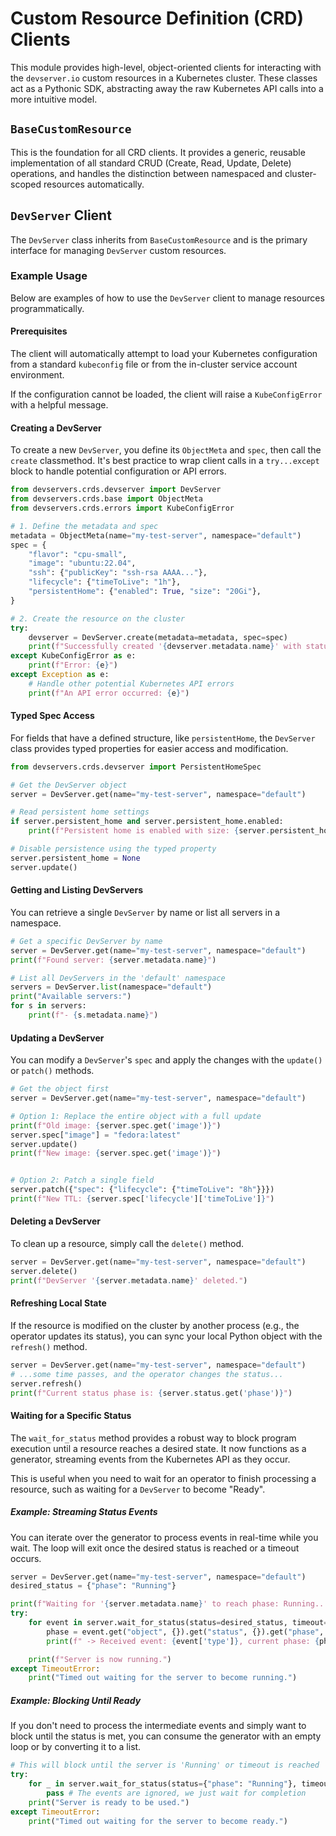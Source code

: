 # Custom Resource Definition (CRD) Clients

This module provides high-level, object-oriented clients for interacting with the `devserver.io` custom resources in a Kubernetes cluster. These classes act as a Pythonic SDK, abstracting away the raw Kubernetes API calls into a more intuitive model.

## `BaseCustomResource`

This is the foundation for all CRD clients. It provides a generic, reusable implementation of all standard CRUD (Create, Read, Update, Delete) operations, and handles the distinction between namespaced and cluster-scoped resources automatically.

## `DevServer` Client

The `DevServer` class inherits from `BaseCustomResource` and is the primary interface for managing `DevServer` custom resources.

### Example Usage

Below are examples of how to use the `DevServer` client to manage resources programmatically.

#### Prerequisites

The client will automatically attempt to load your Kubernetes configuration from a standard `kubeconfig` file or from the in-cluster service account environment.

If the configuration cannot be loaded, the client will raise a `KubeConfigError` with a helpful message.

#### Creating a DevServer

To create a new `DevServer`, you define its `ObjectMeta` and `spec`, then call the `create` classmethod. It's best practice to wrap client calls in a `try...except` block to handle potential configuration or API errors.

```python
from devservers.crds.devserver import DevServer
from devservers.crds.base import ObjectMeta
from devservers.crds.errors import KubeConfigError

# 1. Define the metadata and spec
metadata = ObjectMeta(name="my-test-server", namespace="default")
spec = {
    "flavor": "cpu-small",
    "image": "ubuntu:22.04",
    "ssh": {"publicKey": "ssh-rsa AAAA..."},
    "lifecycle": {"timeToLive": "1h"},
    "persistentHome": {"enabled": True, "size": "20Gi"},
}

# 2. Create the resource on the cluster
try:
    devserver = DevServer.create(metadata=metadata, spec=spec)
    print(f"Successfully created '{devserver.metadata.name}' with status: {devserver.status}")
except KubeConfigError as e:
    print(f"Error: {e}")
except Exception as e:
    # Handle other potential Kubernetes API errors
    print(f"An API error occurred: {e}")

```

#### Typed Spec Access

For fields that have a defined structure, like `persistentHome`, the `DevServer` class provides typed properties for easier access and modification.

```python
from devservers.crds.devserver import PersistentHomeSpec

# Get the DevServer object
server = DevServer.get(name="my-test-server", namespace="default")

# Read persistent home settings
if server.persistent_home and server.persistent_home.enabled:
    print(f"Persistent home is enabled with size: {server.persistent_home.size}")

# Disable persistence using the typed property
server.persistent_home = None
server.update()
```

#### Getting and Listing DevServers

You can retrieve a single `DevServer` by name or list all servers in a namespace.

```python
# Get a specific DevServer by name
server = DevServer.get(name="my-test-server", namespace="default")
print(f"Found server: {server.metadata.name}")

# List all DevServers in the 'default' namespace
servers = DevServer.list(namespace="default")
print("Available servers:")
for s in servers:
    print(f"- {s.metadata.name}")
```

#### Updating a DevServer

You can modify a `DevServer`'s `spec` and apply the changes with the `update()` or `patch()` methods.

```python
# Get the object first
server = DevServer.get(name="my-test-server", namespace="default")

# Option 1: Replace the entire object with a full update
print(f"Old image: {server.spec.get('image')}")
server.spec["image"] = "fedora:latest"
server.update()
print(f"New image: {server.spec.get('image')}")


# Option 2: Patch a single field
server.patch({"spec": {"lifecycle": {"timeToLive": "8h"}}})
print(f"New TTL: {server.spec['lifecycle']['timeToLive']}")

```

#### Deleting a DevServer

To clean up a resource, simply call the `delete()` method.

```python
server = DevServer.get(name="my-test-server", namespace="default")
server.delete()
print(f"DevServer '{server.metadata.name}' deleted.")
```

#### Refreshing Local State

If the resource is modified on the cluster by another process (e.g., the operator updates its status), you can sync your local Python object with the `refresh()` method.

```python
server = DevServer.get(name="my-test-server", namespace="default")
# ...some time passes, and the operator changes the status...
server.refresh()
print(f"Current status phase is: {server.status.get('phase')}")
```

#### Waiting for a Specific Status

The `wait_for_status` method provides a robust way to block program execution until a resource reaches a desired state. It now functions as a generator, streaming events from the Kubernetes API as they occur.

This is useful when you need to wait for an operator to finish processing a resource, such as waiting for a `DevServer` to become "Ready".

##### Example: Streaming Status Events

You can iterate over the generator to process events in real-time while you wait. The loop will exit once the desired status is reached or a timeout occurs.

```python
server = DevServer.get(name="my-test-server", namespace="default")
desired_status = {"phase": "Running"}

print(f"Waiting for '{server.metadata.name}' to reach phase: Running...")
try:
    for event in server.wait_for_status(status=desired_status, timeout=180):
        phase = event.get("object", {}).get("status", {}).get("phase", "Unknown")
        print(f" -> Received event: {event['type']}, current phase: {phase}")

    print(f"Server is now running.")
except TimeoutError:
    print("Timed out waiting for the server to become running.")
```

##### Example: Blocking Until Ready

If you don't need to process the intermediate events and simply want to block until the status is met, you can consume the generator with an empty loop or by converting it to a list.

```python
# This will block until the server is 'Running' or timeout is reached
try:
    for _ in server.wait_for_status(status={"phase": "Running"}, timeout=180):
        pass # The events are ignored, we just wait for completion
    print("Server is ready to be used.")
except TimeoutError:
    print("Timed out waiting for the server to become ready.")
```
